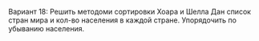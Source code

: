 Вариант 18:
Решить методоми сортировки Хоара и Шелла
Дан список стран мира и кол-во населения в каждой стране. Упорядочить по убыванию населения.
